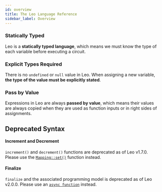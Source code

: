 ```yaml
---
id: overview
title: The Leo Language Reference
sidebar_label: Overview
---
```


### Statically Typed

Leo is a **statically typed language**, which means we must know the type of each variable before executing a circuit.

### Explicit Types Required

There is no `undefined` or `null` value in Leo. When assigning a new variable, **the type of the value must be
explicitly stated**.

<!-- The exception to this rule is when a new variable inherits its type from a previous variable. -->

### Pass by Value

Expressions in Leo are always **passed by value**, which means their values are always copied when they are used as
function inputs or in right sides of assignments.

## Deprecated Syntax

#### Increment and Decrement

`increment()` and `decrement()` functions are deprecated as of Leo v1.7.0.
Please use the [`Mapping::set()`](#set) function instead.

#### Finalize 

`finalize` and the associated programming model is deprecated as of Leo v2.0.0.
Please use an [`async function`](#async-function) instead.